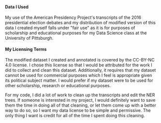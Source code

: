 #### Data I Used

My use of the American Presidency Project's transcripts of the 2016 presidential election debates and my distribution of modified version of this data I created myself falls under "fair use" as it is for purposes of scholarship and educational purposes for my Data Science class at the University of Pittsburgh.

#### My Licensing Terms

The modified dataset I created and annotated is covered by the CC-BY-NC 4.0 license. I chose this license so that I would be attributed for the work I did to collect and clean this dataset. Additionally, it requires that my dataset cannot be used for commercial purposes which I feel is appropriate given its political subject matter. I would prefer if my dataset were to be used for other scholarship, research or educational purposes.

For my code, I did a lot of work to clean up the transcripts and edit the NER trees. If someone is interested in my project, I would definitely want to save them the time in doing all of that cleaning, or let them come up with a better way to do so, so I want my data license to be simple and permissive. The only thing I want is credit for all of the time I spent doing this cleaning.
